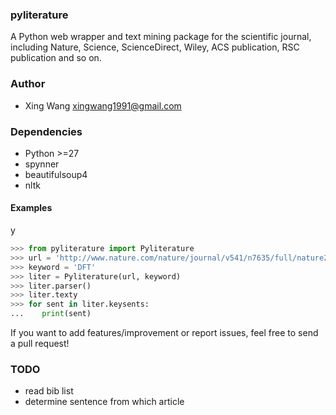 ### pyliterature
A Python web wrapper and text mining package for the scientific journal, including Nature, Science, ScienceDirect, Wiley, ACS publication, RSC publication and so on.



### Author
* Xing Wang  <xingwang1991@gmail.com>



### Dependencies

* Python >=27
* spynner
* beautifulsoup4
* nltk



#### Examples
y
```python
>>> from pyliterature import Pyliterature
>>> url = 'http://www.nature.com/nature/journal/v541/n7635/full/nature20782.html'
>>> keyword = 'DFT'
>>> liter = Pyliterature(url, keyword)
>>> liter.parser()
>>> liter.texty
>>> for sent in liter.keysents:
...    print(sent)
```

If you want to add features/improvement or report issues, feel free to send a pull request!


### TODO
* read bib list
* determine sentence from which article

